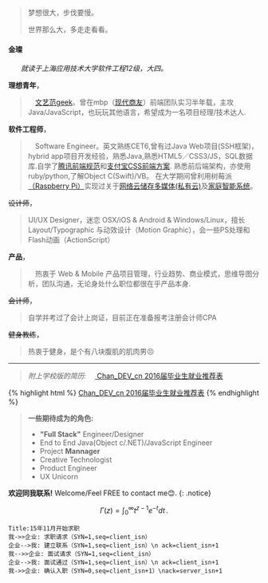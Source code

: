 
>梦想很大，步伐要慢。
>
>世界那么大，多走走看看。

#### 金璨
&nbsp;&ensp;&emsp;*就读于上海应用技术大学软件工程12级，大四。*

**理想青年**，
>&emsp;<a href="https://jincan39.github.io/">文艺范geek</a>。曾在mbp（<a href="http://www.mbpsoft.com/" target="_blank">现代商友</a>）前端团队实习半年载，主攻 Java/JavaScript，也玩玩其他语言，希望成为一名项目经理/技术达人.


**软件工程师**，
>&emsp;Software Engineer。英文熟练CET6,曾有过Java Web项目(SSH框架)，hybrid app项目开发经验，熟悉Java,熟悉HTML5／CSS3/JS，SQL数据库.自学了<a href="https://github.com/jincan39/Mars">腾讯前端规范</a>和<a href="https://github.com/jincan39/Alice">支付宝CSS前端方案</a>. 熟悉前后端架构，亦使用ruby/python,了解Object C(Swift)/VB。
在大学期间曾利用树莓派<a href="https://www.raspberrypi.org">（Raspberry Pi）</a>实现过关于<a href="http://www.cnblogs.com/xiaowuyi/p/4051238.html">网络云储存多媒体</a><a href="http://techcrunch.cn/2014/06/06/sherlybox-creates-a-network-storage-system-on-your-desk/">(私有云)</a>及<a href="http://www.verious.com/tutorial/bringing-star-trek-to-life-lcars-home-automation-with-arduino-and-raspberry-pi-piday-raspberrypi-raspberry-pi/">家庭智能系统</a>。

<del>设计师</del>，
>UI/UX Designer，迷恋 OSX/iOS & Android & Windows/Linux，擅长 Layout/Typographic 与动效设计（Motion Graphic），会一些PS处理和Flash动画（ActionScript）

**产品**，
>&emsp;热衷于 Web & Mobile 产品项目管理，行业趋势、商业模式，思维导图分析，团队沟通，无论身处什么职位都很在乎产品本身.

<del>会计师</del>，
>自学并考过了会计上岗证，目前正在准备报考注册会计师CPA

<del>健身教练</del>，
>热衷于健身，是个有八块腹肌的肌肉男😣

---
>*附上学校版的简历:*
&emsp;<a href="https://github.com/jincan39/jincan39.github.io/blob/master/attach//121042Y126-金璨－2016届毕业生就业推荐表.doc"> Chan_DEV_cn 2016届毕业生就业推荐表</a><br />
    
{% highlight html %}
<a href="https://github.com/jincan39/jincan39.github.io/attach/121042Y126-金璨－2016届毕业生就业推荐表.doc"> Chan_DEV_cn 2016届毕业生就业推荐表</a>
{% endhighlight %}
 


> **一些期待成为的角色:** 
> - **"Full Stack"** Engineer/Designer 
> - End to End Java(Object c/.NET)/JavaScript Engineer
> - Project **Mannager**
> - Creative Technologist 
> - Product Engineer
> - UX Unicorn

**欢迎同我联系!** Welcome/Feel FREE to contact me😊.
{: .notice}


$$
\Gamma(z) = \int_0^\infty t^{z-1}e^{-t}dt\,.
$$


```sequence
Title:15年11月开始求职
我->>企业: 求职请求（SYN=1,seq=client_isn） 
企业-->我: 建立联系（SYN=1,seq=client_isn）\n ack=client_isn+1
我-->>企业: 面试请求（SYN=1,seq=client_isn） 
企业-->我: 面试通过（SYN=1,seq=client_isn）\n ack=client_isn+1
我->>企业: 确认入职（SYN=0,seq=client_isn+1）\nack=server_isn+1
```

